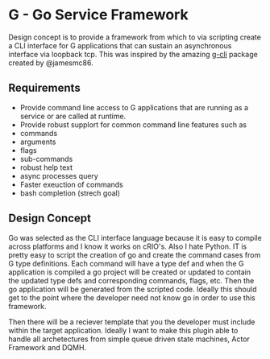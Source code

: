 #  G - Go Service Framework 

Design concept is to provide a framework from which to via scripting create a CLI interface for G applications that can sustain an asynchronous interface via loopback tcp. This was inspired by the amazing [g-cli](https://github.com/JamesMc86/G-CLI) package created by @jamesmc86.  


## Requirements 

*  Provide command line access to G applications that are running as a service or are called at runtime.  
*  Provide robust supplort for common command line features such as 
  *  commands 
  *  arguments  
  *  flags 
  *  sub-commands  
  *  robust help text 
  *  async processes query 
  *  Faster exeuction of commands 
  *  bash completion (strech goal) 

## Design Concept  

Go was selected as the CLI interface language because it is easy to compile across platforms and I know it works on cRIO's.  Also I hate Python. IT is pretty easy to script the creation of go and create the command cases from G type definitions.  Each command will have a type def and when the G application is compiled a go project will be created or updated to contain the updated type defs and corresponding commands, flags, etc. Then the go application will be generated from the scripted code. Ideally this should get to the point where the developer need not know go in order to use this framework.  

Then there will be a reciever template that you the developer must include within the target application.  Ideally I want to make this plugin able to handle all archetectures from simple queue driven state machines, Actor Framework and DQMH.  
